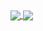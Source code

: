 
<a href="https://github-readme-stats.">
  <img align="center" src="https://github-readme-stats.vercel.app/api?username=kev6070&show_icons=true&theme=radical" />
</a>


<a href="https://github.com/anuraghazra/convoychat">
  <img align="center" src="https://github-readme-stats.vercel.app/api/top-langs/?username=kev6070&&langs_count=8theme=radical&show_icons=truel)](https://github.com/anuraghazra/github-readme-stats" />
</a>





